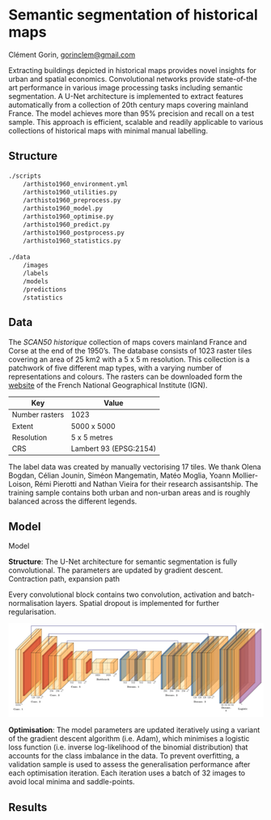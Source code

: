 # Semantic segmentation of historical maps

Clément Gorin, gorinclem@gmail.com

Extracting buildings depicted in historical maps provides novel insights for urban and spatial economics. Convolutional networks provide state-of-the art performance in various image processing tasks including semantic segmentation. A U-Net architecture is implemented to extract features automatically from a collection of 20th century maps covering mainland France. The model achieves more than 95% precision and recall on a test sample. This approach is efficient, scalable and readily applicable to various collections of historical maps with minimal manual labelling.

## Structure

```
./scripts
	/arthisto1960_environment.yml
	/arthisto1960_utilities.py
	/arthisto1960_preprocess.py
	/arthisto1960_model.py
	/arthisto1960_optimise.py
	/arthisto1960_predict.py
	/arthisto1960_postprocess.py
	/arthisto1960_statistics.py

./data
	/images
	/labels
	/models
	/predictions
	/statistics
```

## Data

The *SCAN50 historique* collection of maps covers mainland France and Corse at the end of the 1950’s. The database consists of 1023 raster tiles covering an area of 25 km2 with a 5 x 5 m resolution. This collection is a patchwork of five different map types, with a varying number of representations and colours. The rasters can be downloaded form the [website](https://geoservices.ign.fr/scanhisto) of the French National Geographical Institute (IGN). 

Key | Value
--- | ---
Number rasters | 1023
Extent | 5000 x 5000
Resolution | 5 x 5 metres
CRS | Lambert 93 (EPSG:2154)


The label data was created by manually vectorising 17 tiles. We thank Olena Bogdan, Célian Jounin, Siméon Mangematin, Matéo Moglia, Yoann Mollier-Loison, Rémi Pierotti and Nathan Vieira for their research assisantship. The training sample contains both urban and non-urban areas and is roughly balanced across the different legends.

<!--
<img src='figures/fig_legend.jpg' width='500' height='500'>
<img src='figures/fig_style.jpg' width='500' height='500'>
-->


## Model

Model 


**Structure**: The U-Net architecture for semantic segmentation is fully convolutional. The parameters are updated by gradient descent. Contraction path, expansion path

Every convolutional block contains two convolution, activation and batch-normalisation layers. Spatial dropout is implemented for further regularisation.

<img src='figures/fig_unet.pdf'>

**Optimisation**: The model parameters are updated iteratively using a variant of the gradient descent algorithm (i.e. Adam), which minimises a logistic loss function (i.e. inverse log-likelihood of the binomial distribution) that accounts for the class imbalance in the data. To prevent overfitting, a validation sample is used to assess the generalisation performance after each optimisation iteration. Each iteration uses a batch of 32 images to avoid local minima and saddle-points.



## Results



